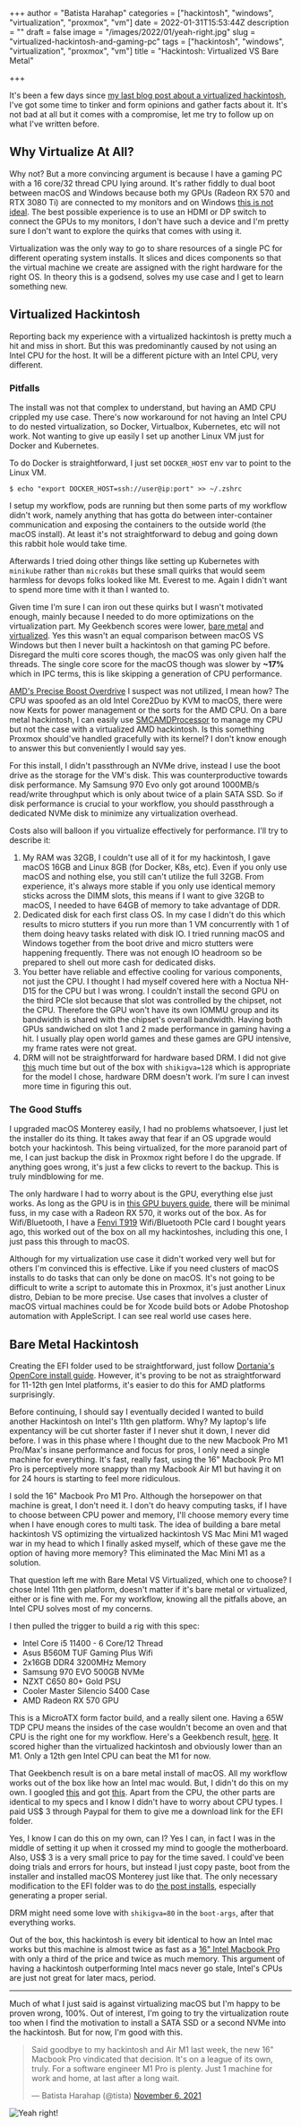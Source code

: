 +++
author = "Batista Harahap"
categories = ["hackintosh", "windows", "virtualization", "proxmox", "vm"]
date = 2022-01-31T15:53:44Z
description = ""
draft = false
image = "/images/2022/01/yeah-right.jpg"
slug = "virtualized-hackintosh-and-gaming-pc"
tags = ["hackintosh", "windows", "virtualization", "proxmox", "vm"]
title = "Hackintosh: Virtualized VS Bare Metal"

+++


It's been a few days since [my last blog post about a virtualized hackintosh](https://bango29.com/virtualized-hackintosh-and-gaming-pc/), I've got some time to tinker and form opinions and gather facts about it. It's not bad at all but it comes with a compromise, let me try to follow up on what I've written before.

## Why Virtualize At All?

Why not? But a more convincing argument is because I have a gaming PC with a 16 core/32 thread CPU lying around. It's rather fiddly to dual boot between macOS and Windows because both my GPUs (Radeon RX 570 and RTX 3080 Ti) are connected to my monitors and on Windows [this is not ideal](https://dortania.github.io/OpenCore-Install-Guide/extras/spoof.html). The best possible experience is to use an HDMI or DP switch to connect the GPUs to my monitors, I don't have such a device and I'm pretty sure I don't want to explore the quirks that comes with using it.

Virtualization was the only way to go to share resources of a single PC for different operating system installs. It slices and dices components so that the virtual machine we create are assigned with the right hardware for the right OS. In theory this is a godsend, solves my use case and I get to learn something new.

## Virtualized Hackintosh

Reporting back my experience with a virtualized hackintosh is pretty much a hit and miss in short. But this was predominantly caused by not using an Intel CPU for the host. It will be a different picture with an Intel CPU, very different.

### Pitfalls

The install was not that complex to understand, but having an AMD CPU crippled my use case. There's now workaround for not having an Intel CPU to do nested virtualization, so Docker, Virtualbox, Kubernetes, etc will not work. Not wanting to give up easily I set up another Linux VM just for Docker and Kubernetes.

To do Docker is straightforward, I just set `DOCKER_HOST` env var to point to the Linux VM.

```shell
$ echo "export DOCKER_HOST=ssh://user@ip:port" >> ~/.zshrc
```

I setup my workflow, pods are running but then some parts of my workflow didn't work, namely anything that has gotta do between inter-container communication and exposing the containers to the outside world (the macOS install). At least it's not straightforward to debug and going down this rabbit hole would take time.

Afterwards I tried doing other things like setting up Kubernetes with `minikube` rather than `microk8s` but these small quirks that would seem harmless for devops folks looked like Mt. Everest to me. Again I didn't want to spend more time with it than I wanted to.

Given time I'm sure I can iron out these quirks but I wasn't motivated enough, mainly because I needed to do more optimizations on the virtualization part. My Geekbench scores were lower, [bare metal](https://browser.geekbench.com/v5/cpu/10517013) and [virtualized](https://browser.geekbench.com/v5/cpu/12313580). Yes this wasn't an equal comparison between macOS VS Windows but then I never built a hackintosh on that gaming PC before. Disregard the multi core scores though, the macOS was only given half the threads. The single core score for the macOS though was slower by **~17%** which in IPC terms, this is like skipping a generation of CPU performance.

[AMD's Precise Boost Overdrive](https://www.amd.com/en/support/kb/faq/cpu-pb2) I suspect was not utilized, I mean how? The CPU was spoofed as an old Intel Core2Duo by KVM to macOS, there were now Kexts for power management or the sorts for the AMD CPU. On a bare metal hackintosh, I can easily use [SMCAMDProcessor](https://github.com/trulyspinach/SMCAMDProcessor) to manage my CPU but not the case with a virtualized AMD hackintosh. Is this something Proxmox should've handled gracefully with its kernel? I don't know enough to answer this but conveniently I would say yes.

For this install, I didn't passthrough an NVMe drive, instead I use the boot drive as the storage for the VM's disk. This was counterproductive towards disk performance. My Samsung 970 Evo only got around 1000MB/s read/write throughput which is only about twice of a plain SATA SSD. So if disk performance is crucial to your workflow, you should passthrough a dedicated NVMe disk to minimize any virtualization overhead.

Costs also will balloon if you virtualize effectively for performance. I'll try to describe it:

1. My RAM was 32GB, I couldn't use all of it for my hackintosh, I gave macOS 16GB and Linux 8GB (for Docker, K8s, etc). Even if you only use macOS and nothing else, you still can't utilize the full 32GB. From experience, it's always more stable if you only use identical memory sticks across the DIMM slots, this means if I want to give 32GB to macOS, I needed to have 64GB of memory to take advantage of DDR.
2. Dedicated disk for each first class OS. In my case I didn't do this which results to micro stutters if you run more than 1 VM concurrently with 1 of them doing heavy tasks related with disk IO. I tried running macOS and Windows together from the boot drive and micro stutters were happening frequently. There was not enough IO headroom so be prepared to shell out more cash for dedicated disks.
3. You better have reliable and effective cooling for various components, not just the CPU. I thought I had myself covered here with a Noctua NH-D15 for the CPU but I was wrong. I couldn't install the second GPU on the third PCIe slot because that slot was controlled by the chipset, not the CPU. Therefore the GPU won't have its own IOMMU group and its bandwidth is shared with the chipset's overall bandwidth. Having both GPUs sandwiched on slot 1 and 2 made performance in gaming having a hit. I usually play open world games and these games are GPU intensive, my frame rates were not great.
4. DRM will not be straightforward for hardware based DRM. I did not give [this](https://github.com/acidanthera/WhateverGreen/blob/master/Manual/FAQ.Chart.md) much time but out of the box with `shikigva=128` which is appropriate for the model I chose, hardware DRM doesn't work. I'm sure I can invest more time in figuring this out.

### The Good Stuffs

I upgraded macOS Monterey easily, I had no problems whatsoever, I just let the installer do its thing. It takes away that fear if an OS upgrade would botch your hackintosh. This being virtualized, for the more paranoid part of me, I can just backup the disk in Proxmox right before I do the upgrade. If anything goes wrong, it's just a few clicks to revert to the backup. This is truly mindblowing for me.

The only hardware I had to worry about is the GPU, everything else just works. As long as the GPU is in [this GPU buyers guide](https://dortania.github.io/GPU-Buyers-Guide/), there will be minimal fuss, in my case with a Radeon RX 570, it works out of the box. As for Wifi/Bluetooth, I have a [Fenvi T919](https://www.fenvi.com/product_detail_16.html) Wifi/Bluetooth PCIe card I bought years ago, this worked out of the box on all my hackintoshes, including this one, I just pass this through to macOS.

Although for my virtualization use case it didn't worked very well but for others I'm convinced this is effective. Like if you need clusters of macOS installs to do tasks that can only be done on macOS. It's not going to be difficult to write a script to automate this in Proxmox, it's just another Linux distro, Debian to be more precise. Use cases that involves a cluster of macOS virtual machines could be for Xcode build bots or Adobe Photoshop automation with AppleScript. I can see real world use cases here.

## Bare Metal Hackintosh

Creating the EFI folder used to be straightforward, just follow [Dortania's OpenCore install guide](https://dortania.github.io/OpenCore-Install-Guide/). However, it's proving to be not as straightforward for 11-12th gen Intel platforms, it's easier to do this for AMD platforms surprisingly.

Before continuing, I should say I eventually decided I wanted to build another Hackintosh on Intel's 11th gen platform. Why? My laptop's life expentancy will be cut shorter faster if I never shut it down, I never did before. I was in this phase where I thought due to the new Macbook Pro M1 Pro/Max's insane performance and focus for pros, I only need a single machine for everything. It's fast, really fast, using the 16" Macbook Pro M1 Pro is perceptively more snappy than my Macbook Air M1 but having it on for 24 hours is starting to feel more ridiculous.

I sold the 16" Macbook Pro M1 Pro. Although the horsepower on that machine is great, I don't need it. I don't do heavy computing tasks, if I have to choose between CPU power and memory, I'll choose memory every time when I have enough cores to multi task. The idea of building a bare metal hackintosh VS optimizing the virtualized hackintosh VS Mac Mini M1 waged war in my head to which I finally asked myself, which of these gave me the option of having more memory? This eliminated the Mac Mini M1 as a solution.

That question left me with Bare Metal VS Virtualized, which one to choose? I chose Intel 11th gen platform, doesn't matter if it's bare metal or virtualized, either or is fine with me. For my workflow, knowing all the pitfalls above, an Intel CPU solves most of my concerns.

I then pulled the trigger to build a rig with this spec:

* Intel Core i5 11400 - 6 Core/12 Thread
* Asus B560M TUF Gaming Plus Wifi
* 2x16GB DDR4 3200MHz Memory
* Samsung 970 EVO 500GB NVMe
* NZXT C650 80+ Gold PSU
* Cooler Master Silencio S400 Case
* AMD Radeon RX 570 GPU

This is a MicroATX form factor build, and a really silent one. Having a 65W TDP CPU means the insides of the case wouldn't become an oven and that CPU is the right one for my workflow. Here's a Geekbench result, [here](https://browser.geekbench.com/v5/cpu/12507550). It scored higher than the virtualized hackintosh and obviously lower than an M1. Only a 12th gen Intel CPU can beat the M1 for now.

That Geekbench result is on a bare metal install of macOS. All my workflow works out of the box like how an Intel mac would. But, I didn't do this on my own. I googled [this](https://www.google.com/search?client=firefox-b-d&q=asus+b560m+plus+wifi+hackintosh) and got [this](https://hackintosh.expert/service/asus-tuf-gaming-b560m-plus-wifi-i9-11900k-rx-570-download-kext-monterey-efi-opencore/). Apart from the CPU, the other parts are identical to my specs and I know I didn't have to worry about CPU types. I paid US$ 3 through Paypal for them to give me a download link for the EFI folder.

Yes, I know I can do this on my own, can I? Yes I can, in fact I was in the middle of setting it up when it crossed my mind to google the motherboard. Also, US$ 3 is a very small price to pay for the time saved. I could've been doing trials and errors for hours, but instead I just copy paste, boot from the installer and installed macOS Monterey just like that. The only necessary modification to the EFI folder was to do [the post installs](https://dortania.github.io/OpenCore-Post-Install/), especially generating a proper serial. 

DRM might need some love with `shikigva=80` in the `boot-args`, after that everything works.

Out of the box, this hackintosh is every bit identical to how an Intel mac works but this machine is almost twice as fast as a [16" Intel Macbook Pro](https://browser.geekbench.com/v5/cpu/12508780) with only a third of the price and twice as much memory. This argument of having a hackintosh outperforming Intel macs never go stale, Intel's CPUs are just not great for later macs, period.

---

Much of what I just said is against virtualizing macOS but I'm happy to be proven wrong, 100%. Out of interest, I'm going to try the virtualization route too when I find the motivation to install a SATA SSD or a second NVMe into the hackintosh. But for now, I'm good with this.

<blockquote class="twitter-tweet"><p lang="en" dir="ltr">Said goodbye to my hackintosh and Air M1 last week, the new 16&quot; Macbook Pro vindicated that decision. It&#39;s on a league of its own, truly. For a software engineer M1 Pro is plenty. Just 1 machine for work and home, at last after a long wait.</p>&mdash; Batista Harahap (@tista) <a href="https://twitter.com/tista/status/1456993405800783877?ref_src=twsrc%5Etfw">November 6, 2021</a></blockquote> <script async src="https://platform.twitter.com/widgets.js" charset="utf-8"></script> 

![Yeah right!](/images/2022/01/yeah-right.jpg)